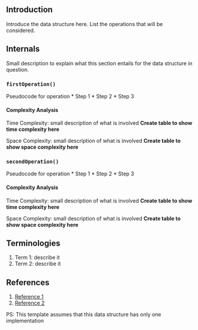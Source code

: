 ## Introduction
Introduce the data structure here. List the operations that will be considered.

## Internals
Small description to explain what this section entails for the data structure in question.

### `firstOperation()`
Pseudocode for operation
    * Step 1
    * Step 2
    * Step 3

#### Complexity Analysis
Time Complexity: small description of what is involved
**Create table to show time complexity here**

Space Complexity: small description of what is involved
**Create table to show space complexity here**

### `secondOperation()`
Pseudocode for operation
    * Step 1
    * Step 2
    * Step 3

#### Complexity Analysis
Time Complexity: small description of what is involved
**Create table to show time complexity here**

Space Complexity: small description of what is involved
**Create table to show space complexity here**

## Terminologies
1. Term 1: describe it
2. Term 2: describe it

## References
1. [Reference 1](link-to-reference)
2. [Reference 2](link-to-reference)

PS: This template assumes that this data structure has only one implementation